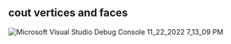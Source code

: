 ## cout vertices and faces

![Microsoft Visual Studio Debug Console 11_22_2022 7_13_09 PM](https://user-images.githubusercontent.com/115185916/203378700-29facffa-f72b-4887-8c80-65602d7aa9e2.png)
